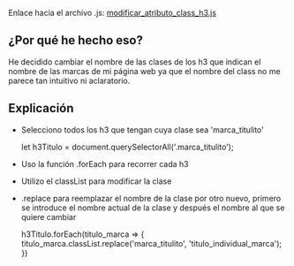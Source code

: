 Enlace hacia el archivo .js: [modificar_atributo_class_h3.js](../js/modificar_atributo_class_h3.js)

## ¿Por qué he hecho eso?
He decidido cambiar el nombre de las clases de los h3 que indican el nombre de las marcas de mi página web ya que el nombre del class no me parece tan intuitivo ni aclaratorio.

## Explicación

- Selecciono todos los h3 que tengan cuya clase sea 'marca_titulito'


    let h3Titulo = document.querySelectorAll('.marca_titulito');

- Uso la función .forEach para recorrer cada h3
- Utilizo el classList para modificar la clase
- .replace para reemplazar el nombre de la clase por otro nuevo, primero se introduce el nombre actual de la clase y después el nombre al que se quiere cambiar


    h3Titulo.forEach(titulo_marca => {
    titulo_marca.classList.replace('marca_titulito', 'titulo_individual_marca');
    })





